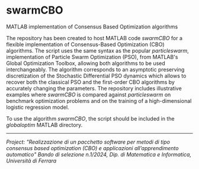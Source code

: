 # swarmCBO
MATLAB implementation of Consensus Based Optimization algorithms 

The repository has been created to host MATLAB code _swarmCBO_ for a flexible implementation of Consensus-Based Optimization (CBO) algorithms. The script uses the same syntax as the popular _particleswarm_, implementation of Particle Swarm Optimization (PSO), from MATLAB's Global Optimization Toolbox, allowing both algorithms to be used interchangeably.
The algorithm corresponds to an asymptotic preserving discretization of the Stochastic Differential PSO dynamics which allows to recover both the classical PSO and the first-order CBO algorithms by accurately changing the parameters.
The repository includes illustrative examples where _swarmCBO_ is compared against _particleswarm_ on benchmark optimization problems and on the training of a high-dimensional logistic regression model. 

To use the algorithm _swarmCBO_, the script should be included in the _globaloptim_ MATLAB directory.

-------
_Project:_
_"Realizzazione di un pacchetto software per metodi di tipo consensus based optimization (CBO) e applicazioni all’apprendimento automatico"
Bando di selezione n.1/2024, Dip. di Matematica e Informatica, Università di Ferrara_

